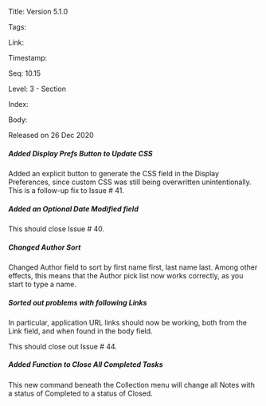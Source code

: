 Title: Version 5.1.0 

Tags:  

Link: 

Timestamp:  

Seq: 10.15 

Level: 3 - Section 

Index:  

Body: 

Released on 26 Dec 2020
 
##### Added Display Prefs Button to Update CSS

Added an explicit button to generate the CSS field in the Display Preferences, since custom CSS was still being overwritten unintentionally. This is a follow-up fix to Issue # 41.

 
##### Added an Optional Date Modified field

This should close Issue # 40.

 
##### Changed Author Sort

Changed Author field to sort by first name first, last name last. Among other effects, this means that the Author pick list now works correctly, as you start to type a name. 

 
##### Sorted out problems with following Links

In particular, application URL links should now be working, both from the Link field, and when found in the body field. 

This should close out Issue # 44.
 
##### Added Function to Close All Completed Tasks

This new command beneath the Collection menu will change all Notes with a status of Completed to a status of Closed. 

